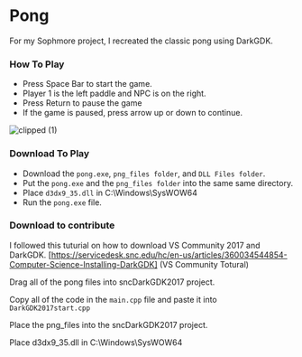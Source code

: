 # Pong
For my Sophmore project, I recreated the classic pong using DarkGDK.

### How To Play
- Press Space Bar to start the game.
- Player 1 is the left paddle and NPC is on the right.
- Press Return to pause the game
- If the game is paused, press arrow up or down to continue.

![clipped (1)](https://github.com/joel-1080p/pong/assets/156847809/282e0efd-ee9a-453a-bfc3-3af6ec436b2d)

### Download To Play
- Download the `pong.exe`, `png_files folder`, and `DLL Files folder`.
- Put the `pong.exe` and the `png_files folder` into the same same directory.
- Place `d3dx9_35.dll` in C:\Windows\SysWOW64
- Run the `pong.exe` file.


### Download to contribute
I followed this tuturial on how to download VS Community 2017 and DarkGDK.
[https://servicedesk.snc.edu/hc/en-us/articles/360034544854-Computer-Science-Installing-DarkGDK] (VS Community Totural)

Drag all of the pong files into sncDarkGDK2017 project.

Copy all of the code in the `main.cpp` file and paste it into `DarkGDK2017start.cpp`

Place the png_files into the sncDarkGDK2017 project.






Place d3dx9_35.dll in C:\Windows\SysWOW64
